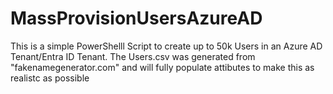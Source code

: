 # MassProvisionUsersAzureAD
This is a simple PowerShelll Script to create up to 50k Users in an Azure AD Tenant/Entra ID Tenant.
The Users.csv was generated from "fakenamegenerator.com" and will fully populate attibutes to make this as realistc as possible
